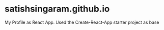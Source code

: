 # satishsingaram.github.io
My Profile as React App.
Used the Create-React-App starter project as base
